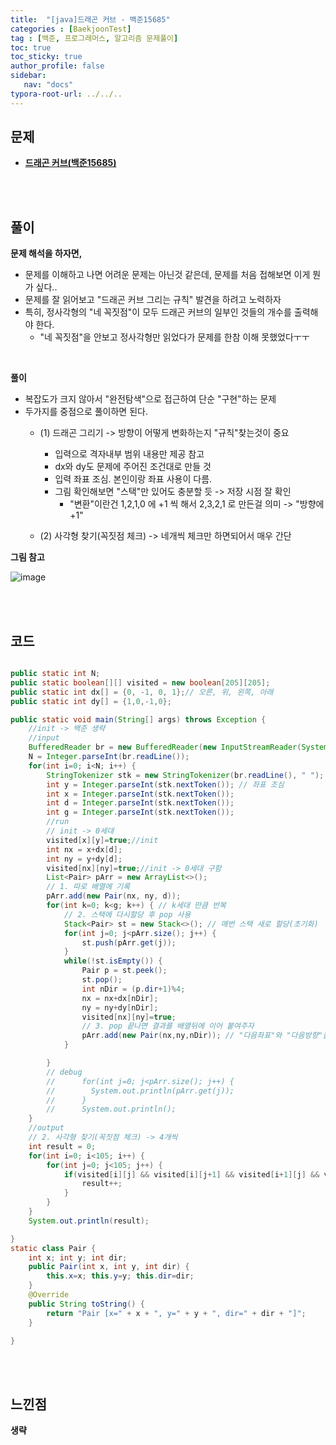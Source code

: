 ```yaml
---
title:  "[java]드래곤 커브 - 백준15685"
categories : [BaekjoonTest]
tag : [백준, 프로그래머스, 알고리즘 문제풀이]
toc: true
toc_sticky: true
author_profile: false
sidebar:
   nav: "docs"
typora-root-url: ../../..
---
```




## 문제

* **[드래곤 커브(백준15685)](https://www.acmicpc.net/problem/15685)**

<br><br>

## 풀이

**문제 해석을 하자면,**

* 문제를 이해하고 나면 어려운 문제는 아닌것 같은데, 문제를 처음 접해보면 이게 뭔가 싶다..
* 문제를 잘 읽어보고 "드래곤 커브 그리는 규칙" 발견을 하려고 노력하자
* 특히, 정사각형의 "네 꼭짓점"이 모두 드래곤 커브의 일부인 것들의 개수를 출력해야 한다.
  * "네 꼭짓점"을 안보고 정사각형만 읽었다가 문제를 한참 이해 못했었다ㅜㅜ


<br>

**풀이**

* 복잡도가 크지 않아서 "완전탐색"으로 접근하여 단순 "구현"하는 문제
* 두가지를 중점으로 풀이하면 된다.
  * (1) 드래곤 그리기 -> 방향이 어떻게 변화하는지 "규칙"찾는것이 중요
    * 입력으로 격자내부 범위 내용만 제공 참고
    * dx와 dy도 문제에 주어진 조건대로 만들 것
    * 입력 좌표 조심. 본인이랑 좌표 사용이 다름.
    * 그림 확인해보면 "스택"만 있어도 충분할 듯 -> 저장 시점 잘 확인
      * "변환"이란건 1,2,1,0 에 +1 씩 해서 2,3,2,1 로 만든걸 의미 -> "방향에 +1"
    
  * (2) 사각형 찾기(꼭짓점 체크) -> 네개씩 체크만 하면되어서 매우 간단

**그림 참고**

![image](https://github.com/BH946/bh946.github.io/assets/80165014/9ee40c23-4fce-4b2f-8460-61852a704d1d) 


<br><br>

## 코드

```java

public static int N;
public static boolean[][] visited = new boolean[205][205];
public static int dx[] = {0, -1, 0, 1};// 오른, 위, 왼쪽, 아래
public static int dy[] = {1,0,-1,0};

public static void main(String[] args) throws Exception {
    //init -> 백준 생략
    //input
    BufferedReader br = new BufferedReader(new InputStreamReader(System.in));
    N = Integer.parseInt(br.readLine());
    for(int i=0; i<N; i++) {
        StringTokenizer stk = new StringTokenizer(br.readLine(), " ");
        int y = Integer.parseInt(stk.nextToken()); // 좌표 조심
        int x = Integer.parseInt(stk.nextToken());
        int d = Integer.parseInt(stk.nextToken());
        int g = Integer.parseInt(stk.nextToken());
        //run
        // init -> 0세대
        visited[x][y]=true;//init
        int nx = x+dx[d];
        int ny = y+dy[d];
        visited[nx][ny]=true;//init -> 0세대 구함
        List<Pair> pArr = new ArrayList<>();
        // 1. 따로 배열에 기록
        pArr.add(new Pair(nx, ny, d));
        for(int k=0; k<g; k++) { // k세대 만큼 반복
            // 2. 스택에 다시할당 후 pop 사용
            Stack<Pair> st = new Stack<>(); // 매번 스택 새로 할당(초기화)
            for(int j=0; j<pArr.size(); j++) {
                st.push(pArr.get(j));
            }
            while(!st.isEmpty()) {
                Pair p = st.peek();
                st.pop();
                int nDir = (p.dir+1)%4;
                nx = nx+dx[nDir];
                ny = ny+dy[nDir];
                visited[nx][ny]=true;
                // 3. pop 끝나면 결과를 배열뒤에 이어 붙여주자
                pArr.add(new Pair(nx,ny,nDir)); // "다음좌표"와 "다음방향"을 기록
            }

        }
        // debug
        //      for(int j=0; j<pArr.size(); j++) {
        //        System.out.println(pArr.get(j));
        //      }
        //      System.out.println();
    }
    //output
    // 2. 사각형 찾기(꼭짓점 체크) -> 4개씩
    int result = 0;
    for(int i=0; i<105; i++) {
        for(int j=0; j<105; j++) {
            if(visited[i][j] && visited[i][j+1] && visited[i+1][j] && visited[i+1][j+1]) {
                result++;
            }
        }
    }
    System.out.println(result);

}
static class Pair {
    int x; int y; int dir;
    public Pair(int x, int y, int dir) {
        this.x=x; this.y=y; this.dir=dir;
    }
    @Override
    public String toString() {
        return "Pair [x=" + x + ", y=" + y + ", dir=" + dir + "]";
    }

}
```

<br>**<br>**

## **느낀점**

**생략**
